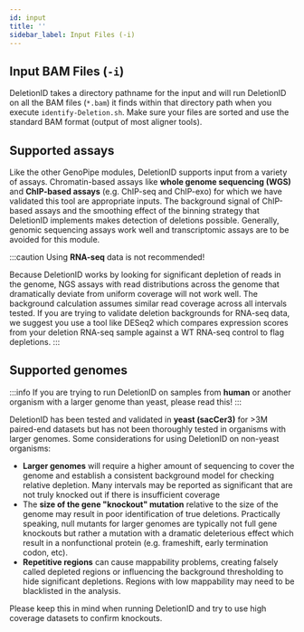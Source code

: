 ```yaml
---
id: input
title: ''
sidebar_label: Input Files (-i)
---
```


## Input BAM Files (`-i`)
DeletionID takes a directory pathname for the input and will run DeletionID on all the BAM files (`*.bam`) it finds within that directory path when you execute `identify-Deletion.sh`. Make sure your files are sorted and use the standard BAM format (output of most aligner tools).

## Supported assays
Like the other GenoPipe modules, DeletionID supports input from a variety of assays. Chromatin-based assays like **whole genome sequencing (WGS)** and **ChIP-based assays** (e.g. ChIP-seq and ChIP-exo) for which we have validated this tool are appropriate inputs. The background signal of ChIP-based assays  and the smoothing effect of the binning strategy that DeletionID implements makes detection of deletions possible. Generally, genomic sequencing assays work well and transcriptomic assays are to be avoided for this module.

:::caution
Using __RNA-seq__ data is not recommended!

Because DeletionID works by looking for significant depletion of reads in the genome, NGS assays with read distributions across the genome that dramatically deviate from uniform coverage will not work well. The background calculation assumes similar read coverage across all intervals tested. If you are trying to validate deletion backgrounds for RNA-seq data, we suggest you use a tool like DESeq2 which compares expression scores from your deletion RNA-seq sample against a WT RNA-seq control to flag depletions.
:::

## Supported genomes
:::info
If you are trying to run DeletionID on samples from __human__ or another organism with a larger genome than yeast, please read this!
:::

DeletionID has been tested and validated in **yeast (sacCer3)** for >3M paired-end datasets but has not been thoroughly tested in organisms with larger genomes. Some considerations for using DeletionID on non-yeast organisms:
- **Larger genomes** will require a higher amount of sequencing to cover the genome and establish a consistent background model for checking relative depletion. Many intervals may be reported as significant that are not truly knocked out if there is insufficient coverage
- The **size of the gene "knockout" mutation** relative to the size of the genome may result in poor identification of true deletions. Practically speaking, null mutants for larger genomes are typically not full gene knockouts but rather a mutation with a dramatic deleterious effect which result in a nonfunctional protein (e.g. frameshift, early termination codon, etc).
- **Repetitive regions** can cause mappability problems, creating falsely called depleted regions or influencing the background thresholding to hide significant depletions. Regions with low mappability may need to be blacklisted in the analysis.

Please keep this in mind when running DeletionID and try to use high coverage datasets to confirm knockouts.
